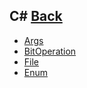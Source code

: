 ## C# [Back](./../ProgrammingMenu.md)

* [Args](./../CSharp/Args/Args.md)
* [BitOperation](./../CSharp/BitOperation/BitOperation.md)
* [File](./../CSharp/File/File.md)
* [Enum](./../CSharp/Enum/Enum.md)
